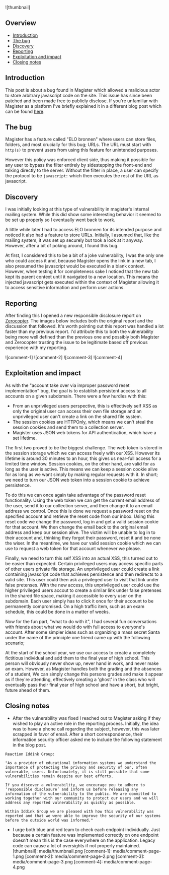 ![thumbnail]

## Overview
 - [Introduction](#introduction)
 - [The bug](#the-bug)
 - [Discovery](#discovery)
 - [Reporting](#reporting)
 - [Exploitation and impact](#exploitation-and-impact)
 - [Closing notes](#closing-notes)

## Introduction
This post is about a bug found in Magister which allowed a malicious actor to store arbitrary javascript code on the site. 
This issue has since been patched and been made free to publicly disclose.
If you're unfamiliar with Magister as a platform I've briefly explained it in a different blog post which can be 
found [here](https://github.com/delta6862/library/blob/master/bug-bounty/magister.md#magister).

## The bug
Magister has a feature called "ELO bronnen" where users can store files, folders, and most crucially for this bug; URLs. 
The URL must start with `http(s)` to prevent users from using this feature for unintended purposes. 

However this policy was enforced client side, 
thus making it possible for any user to bypass the filter entirely by sidestepping the front-end and talking directly to the server.
Without the filter in place, a user can specify the protocol to be `javascript:` which then executes the rest of the URL as javascript.

## Discovery
I was initially looking at this type of vulnerability in magister's internal mailing system. While this did show some interesting behavior it
seemed to be set up properly so I eventually went back to work. 

A little while later I had to access ELO bronnen for its intended purpose and
noticed it also had a feature to store URLs. Initially, I assumed that, like the mailing system, it was set up securely but took a look at it anyway.
However, after a bit of poking around, I found this bug. 

At first, I considered this to be a bit of a joke vulnerability, 
I was the only one who could access it and, because Magister opens the link in a new tab,
I also presumed the javascript would be executed in a blank context.
However, when testing it for completeness sake I noticed that the new tab kept its parent context 
until it navigated to a new location. 
This means the injected javascript gets executed within the context of Magister allowing it to access sensitive information and perform user actions.

## Reporting
After finding this I opened a new responsible disclosure report on [Zerocopter](https://www.zerocopter.com/). The images below includes both the original
report and the discussion that followed. 
It's worth pointing out this report was handled a lot faster than my previous report. I'd attribute this to both
the vulnerability being more well defined than the previous one and possibly both Magister and Zerocopter trusting the issue to be legitimate based
off previous experience with my reporting.

![comment-1]
![comment-2]
![comment-3]
![comment-4]

## Exploitation and impact
As with the "account take over via improper password reset implementation" bug, the goal is to establish persistent access to all accounts on a given subdomain.
There were a few hurdles with this:
- From an unprivileged users perspective, this is effectively self XSS as only the original user can access their own file storage and an unprivileged user can't create a link on the shared file system.
- The session cookies are HTTPOnly, which means we can't steal the session cookies and send them to a collection server.
- Magister uses JSON web tokens for API authentication, which have a set lifetime.

The first two proved to be the biggest challenge. The web token is stored in the session storage which we can access freely with our XSS.
However its lifetime is around 30 minutes to an hour, this gives us near-full access for a limited time window. Session cookies, on the other
hand, are valid for as long as the user is active. This means we can keep a session cookie alive for as long as we want simply by making regular
requests with it. In short; we need to turn our JSON web token into a session cookie to achieve persistence. 

To do this we can once again take advantage of the password reset functionality. Using the web token we can get the current email address of the user,
 send it to our collection server, and then change it to an email address we control. Once this is done we request a password reset on the specified account and retrieve the reset code from our inbox. Using this reset code we change the password, log in and get a valid session cookie for that account. We then change the email back to the original email address and keep our session alive. The victim will be unable to log in to their account and, thinking they forgot their password, reset it and be none the wiser. In the meantime, we have our valid session cookie which we can use to request a web token for that account whenever we please.

Finally, we need to turn this self XSS into an actual XSS, this turned out to be easier than expected. Certain privileged users may access specific
parts of other users private file storage. An unprivileged user could create a link containing javascript code that achieves persistence and then redirects
to a valid site. This user could then ask a privileged user to visit that link under false pretenses. With the new access, this unprivileged user could
use the higher privileged users accout to create a similar link under false pretenses in the shared file space, making it accessible to every user
on the subdomain. Each user simply has to click it once for their account to be permanently compromised. On a high traffic item, such as an exam schedule,
this could be done in a matter of weeks.

Now for the fun part, "what to do with it", I had several fun conversations with friends about what we would do with full access to everyone's account.
After some simpler ideas such as organizing a mass secret Santa under the name of the principle one friend came up with the following scenario;

At the start of the school year, we use our access to create a completely fictitious individual and add them to the final year of high school. This
person will obviously never show up, never hand in work, and never make an exam. However, as Magister handles both the grading and the absences of a student,
We can simply change this persons grades and make it appear as if they're attending, effectively creating a 'ghost' in the class who will eventually pass
their final year of high school and have a short, but bright, future ahead of them.

## Closing notes
- After the vulnerability was fixed I reached out to Magister asking if they wished to play an active role in the reporting process. 
Initially, the idea was to have a phone call regarding the subject, however, this was later scrapped in favor of email.
After a short correspondence, their information security officer asked me to include the following statement in the blog post.

```
Reaction Iddink Group:

"As a provider of educational information systems we understand the importance of protecting the privacy and security of our, often vulnerable, users. Unfortunately, it is still possible that some vulnerabilities remain despite our best efforts.

If you discover a vulnerability, we encourage you to adhere to ‘responsible disclosure’ and inform us before releasing any information of the vulnerability to the public. We are committed to working together with our community to protect our users and we will address any reported vulnerability as quickly as possible.

Within Iddink Group we are pleased with how this vulnerability was reported and that we were able to improve the security of our systems before the outside world was informed."
```
- I urge both blue and red team to check each endpoint individually. Just because a certain feature was implemented correctly on one endpoint doesn't mean this is the case everywhere on the
application. Legacy code can cause a lot of oversights if not properly maintained.
[thumbnail]: media/thumbnail.png
[comment-1]: media/comment-page-1.png
[comment-2]: media/comment-page-2.png
[comment-3]: media/comment-page-3.png
[comment-4]: media/comment-page-4.png
